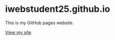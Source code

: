 # iwebstudent25.github.io
This is my GitHub pages website.

[View my site](https://iwebstudent25.github.io/)